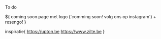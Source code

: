 To do

${
    coming soon page met logo ('comming soon! volg ons op instagram') + resengo!
}

inspiratie{
    https://upton.be
    https://www.zilte.be
}
